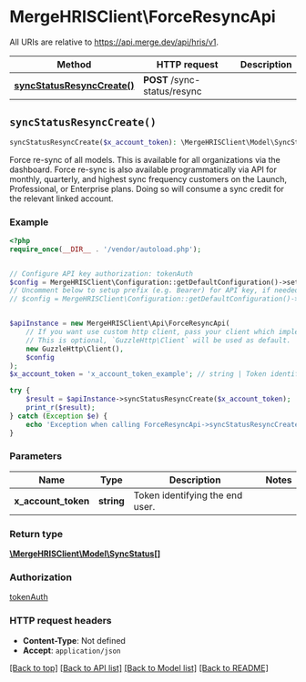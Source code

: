 # MergeHRISClient\ForceResyncApi

All URIs are relative to https://api.merge.dev/api/hris/v1.

Method | HTTP request | Description
------------- | ------------- | -------------
[**syncStatusResyncCreate()**](ForceResyncApi.md#syncStatusResyncCreate) | **POST** /sync-status/resync | 


## `syncStatusResyncCreate()`

```php
syncStatusResyncCreate($x_account_token): \MergeHRISClient\Model\SyncStatus[]
```



Force re-sync of all models. This is available for all organizations via the dashboard. Force re-sync is also available programmatically via API for monthly, quarterly, and highest sync frequency customers on the Launch, Professional, or Enterprise plans. Doing so will consume a sync credit for the relevant linked account.

### Example

```php
<?php
require_once(__DIR__ . '/vendor/autoload.php');


// Configure API key authorization: tokenAuth
$config = MergeHRISClient\Configuration::getDefaultConfiguration()->setApiKey('Authorization', 'YOUR_API_KEY');
// Uncomment below to setup prefix (e.g. Bearer) for API key, if needed
// $config = MergeHRISClient\Configuration::getDefaultConfiguration()->setApiKeyPrefix('Authorization', 'Bearer');


$apiInstance = new MergeHRISClient\Api\ForceResyncApi(
    // If you want use custom http client, pass your client which implements `GuzzleHttp\ClientInterface`.
    // This is optional, `GuzzleHttp\Client` will be used as default.
    new GuzzleHttp\Client(),
    $config
);
$x_account_token = 'x_account_token_example'; // string | Token identifying the end user.

try {
    $result = $apiInstance->syncStatusResyncCreate($x_account_token);
    print_r($result);
} catch (Exception $e) {
    echo 'Exception when calling ForceResyncApi->syncStatusResyncCreate: ', $e->getMessage(), PHP_EOL;
}
```

### Parameters

Name | Type | Description  | Notes
------------- | ------------- | ------------- | -------------
 **x_account_token** | **string**| Token identifying the end user. |

### Return type

[**\MergeHRISClient\Model\SyncStatus[]**](../Model/SyncStatus.md)

### Authorization

[tokenAuth](../../README.md#tokenAuth)

### HTTP request headers

- **Content-Type**: Not defined
- **Accept**: `application/json`

[[Back to top]](#) [[Back to API list]](../../README.md#endpoints)
[[Back to Model list]](../../README.md#models)
[[Back to README]](../../README.md)
